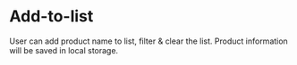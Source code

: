# Add-to-list
User can add product name to list, filter &amp; clear the list. Product information will be saved in local storage.
